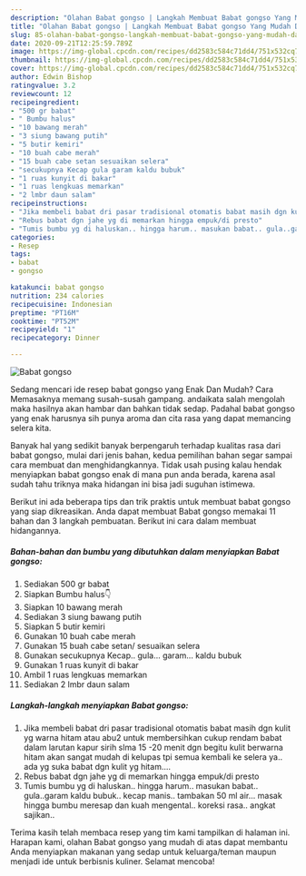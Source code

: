```yaml
---
description: "Olahan Babat gongso | Langkah Membuat Babat gongso Yang Mudah Dan Praktis"
title: "Olahan Babat gongso | Langkah Membuat Babat gongso Yang Mudah Dan Praktis"
slug: 85-olahan-babat-gongso-langkah-membuat-babat-gongso-yang-mudah-dan-praktis
date: 2020-09-21T12:25:59.789Z
image: https://img-global.cpcdn.com/recipes/dd2583c584c71dd4/751x532cq70/babat-gongso-foto-resep-utama.jpg
thumbnail: https://img-global.cpcdn.com/recipes/dd2583c584c71dd4/751x532cq70/babat-gongso-foto-resep-utama.jpg
cover: https://img-global.cpcdn.com/recipes/dd2583c584c71dd4/751x532cq70/babat-gongso-foto-resep-utama.jpg
author: Edwin Bishop
ratingvalue: 3.2
reviewcount: 12
recipeingredient:
- "500 gr babat"
- " Bumbu halus"
- "10 bawang merah"
- "3 siung bawang putih"
- "5 butir kemiri"
- "10 buah cabe merah"
- "15 buah cabe setan sesuaikan selera"
- "secukupnya Kecap gula garam kaldu bubuk"
- "1 ruas kunyit di bakar"
- "1 ruas lengkuas memarkan"
- "2 lmbr daun salam"
recipeinstructions:
- "Jika membeli babat dri pasar tradisional otomatis babat masih dgn kulit yg warna hitam atau abu2 untuk membersihkan cukup rendam babat dalam larutan kapur sirih slma 15 -20 menit dgn begitu kulit berwarna hitam akan sangat mudah di kelupas tpi semua kembali ke selera ya.. ada yg suka babat dgn kulit yg hitam...."
- "Rebus babat dgn jahe yg di memarkan hingga empuk/di presto"
- "Tumis bumbu yg di haluskan.. hingga harum.. masukan babat.. gula..garam kaldu bubuk.. kecap manis.. tambakan 50 ml air... masak hingga bumbu meresap dan kuah mengental.. koreksi rasa.. angkat sajikan.."
categories:
- Resep
tags:
- babat
- gongso

katakunci: babat gongso 
nutrition: 234 calories
recipecuisine: Indonesian
preptime: "PT16M"
cooktime: "PT52M"
recipeyield: "1"
recipecategory: Dinner

---
```



![Babat gongso](https://img-global.cpcdn.com/recipes/dd2583c584c71dd4/751x532cq70/babat-gongso-foto-resep-utama.jpg)

Sedang mencari ide resep babat gongso yang Enak Dan Mudah? Cara Memasaknya memang susah-susah gampang. andaikata salah mengolah maka hasilnya akan hambar dan bahkan tidak sedap. Padahal babat gongso yang enak harusnya sih punya aroma dan cita rasa yang dapat memancing selera kita.



Banyak hal yang sedikit banyak berpengaruh terhadap kualitas rasa dari babat gongso, mulai dari jenis bahan, kedua pemilihan bahan segar sampai cara membuat dan menghidangkannya. Tidak usah pusing kalau hendak menyiapkan babat gongso enak di mana pun anda berada, karena asal sudah tahu triknya maka hidangan ini bisa jadi suguhan istimewa.


Berikut ini ada beberapa tips dan trik praktis untuk membuat babat gongso yang siap dikreasikan. Anda dapat membuat Babat gongso memakai 11 bahan dan 3 langkah pembuatan. Berikut ini cara dalam membuat hidangannya.

<!--inarticleads1-->

##### Bahan-bahan dan bumbu yang dibutuhkan dalam menyiapkan Babat gongso:

1. Sediakan 500 gr babat
1. Siapkan  Bumbu halus👇
1. Siapkan 10 bawang merah
1. Sediakan 3 siung bawang putih
1. Siapkan 5 butir kemiri
1. Gunakan 10 buah cabe merah
1. Gunakan 15 buah cabe setan/ sesuaikan selera
1. Gunakan secukupnya Kecap.. gula... garam... kaldu bubuk
1. Gunakan 1 ruas kunyit di bakar
1. Ambil 1 ruas lengkuas memarkan
1. Sediakan 2 lmbr daun salam




<!--inarticleads2-->

##### Langkah-langkah menyiapkan Babat gongso:

1. Jika membeli babat dri pasar tradisional otomatis babat masih dgn kulit yg warna hitam atau abu2 untuk membersihkan cukup rendam babat dalam larutan kapur sirih slma 15 -20 menit dgn begitu kulit berwarna hitam akan sangat mudah di kelupas tpi semua kembali ke selera ya.. ada yg suka babat dgn kulit yg hitam....
1. Rebus babat dgn jahe yg di memarkan hingga empuk/di presto
1. Tumis bumbu yg di haluskan.. hingga harum.. masukan babat.. gula..garam kaldu bubuk.. kecap manis.. tambakan 50 ml air... masak hingga bumbu meresap dan kuah mengental.. koreksi rasa.. angkat sajikan..




Terima kasih telah membaca resep yang tim kami tampilkan di halaman ini. Harapan kami, olahan Babat gongso yang mudah di atas dapat membantu Anda menyiapkan makanan yang sedap untuk keluarga/teman maupun menjadi ide untuk berbisnis kuliner. Selamat mencoba!
